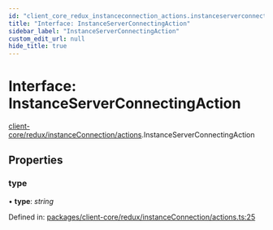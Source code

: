 ```yaml
---
id: "client_core_redux_instanceconnection_actions.instanceserverconnectingaction"
title: "Interface: InstanceServerConnectingAction"
sidebar_label: "InstanceServerConnectingAction"
custom_edit_url: null
hide_title: true
---
```


# Interface: InstanceServerConnectingAction

[client-core/redux/instanceConnection/actions](../modules/client_core_redux_instanceconnection_actions.md).InstanceServerConnectingAction

## Properties

### type

• **type**: *string*

Defined in: [packages/client-core/redux/instanceConnection/actions.ts:25](https://github.com/xr3ngine/xr3ngine/blob/9d253dc38/packages/client-core/redux/instanceConnection/actions.ts#L25)
